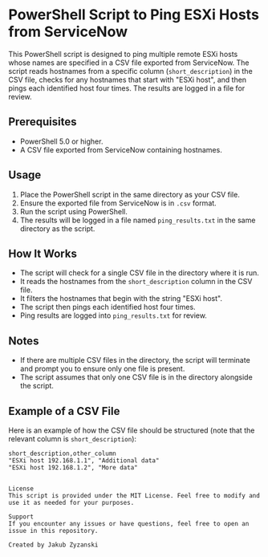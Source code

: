 # PowerShell Script to Ping ESXi Hosts from ServiceNow

This PowerShell script is designed to ping multiple remote ESXi hosts whose names are specified in a CSV file exported from ServiceNow. The script reads hostnames from a specific column (`short_description`) in the CSV file, checks for any hostnames that start with "ESXi host", and then pings each identified host four times. The results are logged in a file for review.

## Prerequisites

- PowerShell 5.0 or higher.
- A CSV file exported from ServiceNow containing hostnames.

## Usage

1. Place the PowerShell script in the same directory as your CSV file.
2. Ensure the exported file from ServiceNow is in `.csv` format.
3. Run the script using PowerShell.
4. The results will be logged in a file named `ping_results.txt` in the same directory as the script.

## How It Works

- The script will check for a single CSV file in the directory where it is run.
- It reads the hostnames from the `short_description` column in the CSV file.
- It filters the hostnames that begin with the string "ESXi host".
- The script then pings each identified host four times.
- Ping results are logged into `ping_results.txt` for review.

## Notes

- If there are multiple CSV files in the directory, the script will terminate and prompt you to ensure only one file is present.
- The script assumes that only one CSV file is in the directory alongside the script.

## Example of a CSV File

Here is an example of how the CSV file should be structured (note that the relevant column is `short_description`):

```csv
short_description,other_column
"ESXi host 192.168.1.1", "Additional data"
"ESXi host 192.168.1.2", "More data"


License
This script is provided under the MIT License. Feel free to modify and use it as needed for your purposes.

Support
If you encounter any issues or have questions, feel free to open an issue in this repository.

Created by Jakub Zyzanski
